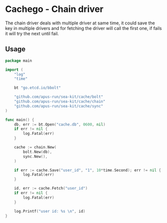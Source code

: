 # Cachego - Chain driver
The chain driver deals with multiple driver at same time, it could save the key in multiple drivers
and for fetching the driver will call the first one, if fails it will try the next until fail.

## Usage

```go
package main

import (
	"log"
	"time"

	bt "go.etcd.io/bbolt"

	"github.com/apus-run/sea-kit/cache/bolt"
	"github.com/apus-run/sea-kit/cache/chain"
	"github.com/apus-run/sea-kit/cache/sync"
)

func main() {
	db, err := bt.Open("cache.db", 0600, nil)
	if err != nil {
		log.Fatal(err)
	}

	cache := chain.New(
		bolt.New(db),
		sync.New(),
	)

	if err := cache.Save("user_id", "1", 10*time.Second); err != nil {
		log.Fatal(err)
	}

	id, err := cache.Fetch("user_id")
	if err != nil {
		log.Fatal(err)
	}

	log.Printf("user id: %s \n", id)
}
```
